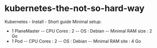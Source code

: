 # kubernetes-the-not-so-hard-way

Kubernetes - Install - Short guide
Minimal setup:
 - 1 PlaneMaster
 -- CPU Cores : 2
 -- OS : Debian
 -- Minimal RAM size : 2 Go
 - 1 Pod
 -- CPU Cores : 2
 -- OS : Debian
 -- Minimal RAM site : 4 Go
